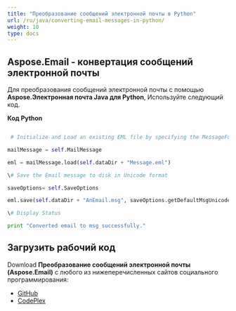 ```yaml
---
title: "Преобразование сообщений электронной почты в Python"
url: /ru/java/converting-email-messages-in-python/
weight: 10
type: docs
---
```


## **Aspose.Email - конвертация сообщений электронной почты**
Для преобразования сообщений электронной почты с помощью **Aspose.Электронная почта Java для Python**, Используйте следующий код.

**Код Python**

``` python

 # Initialize and Load an existing EML file by specifying the MessageFormat

mailMessage = self.MailMessage

eml = mailMessage.load(self.dataDir + "Message.eml")

\# Save the Email message to disk in Unicode format

saveOptions= self.SaveOptions

eml.save(self.dataDir + "AnEmail.msg", saveOptions.getDefaultMsgUnicode())

\# Display Status

print "Converted email to msg successfully."

```
## **Загрузить рабочий код**
Download **Преобразование сообщений электронной почты (Aspose.Email)** с любого из нижеперечисленных сайтов социального программирования:

- [GitHub](https://github.com/aspose-email/Aspose.Email-for-Java/releases/tag/Aspose.Email_Java_for_Python-v1.0)
- [CodePlex](http://asposeemailjavapython.codeplex.com/releases/)
